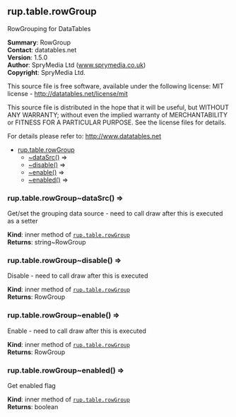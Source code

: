 <a name="module_rup.table.rowGroup"></a>

## rup.table.rowGroup
RowGrouping for DataTables

**Summary**: RowGroup  
**Contact**: datatables.net  
**Version**: 1.5.0  
**Author**: SpryMedia Ltd (www.sprymedia.co.uk)  
**Copyright**: SpryMedia Ltd.This source file is free software, available under the following license:  MIT license - http://datatables.net/license/mitThis source file is distributed in the hope that it will be useful, butWITHOUT ANY WARRANTY; without even the implied warranty of MERCHANTABILITYor FITNESS FOR A PARTICULAR PURPOSE. See the license files for details.For details please refer to: http://www.datatables.net  

* [rup.table.rowGroup](#module_rup.table.rowGroup)
    * [~dataSrc()](#module_rup.table.rowGroup..dataSrc) ⇒
    * [~disable()](#module_rup.table.rowGroup..disable) ⇒
    * [~enable()](#module_rup.table.rowGroup..enable) ⇒
    * [~enabled()](#module_rup.table.rowGroup..enabled) ⇒

<a name="module_rup.table.rowGroup..dataSrc"></a>

### rup.table.rowGroup~dataSrc() ⇒
Get/set the grouping data source - need to call draw after this isexecuted as a setter

**Kind**: inner method of [<code>rup.table.rowGroup</code>](#module_rup.table.rowGroup)  
**Returns**: string~RowGroup  
<a name="module_rup.table.rowGroup..disable"></a>

### rup.table.rowGroup~disable() ⇒
Disable - need to call draw after this is executed

**Kind**: inner method of [<code>rup.table.rowGroup</code>](#module_rup.table.rowGroup)  
**Returns**: RowGroup  
<a name="module_rup.table.rowGroup..enable"></a>

### rup.table.rowGroup~enable() ⇒
Enable - need to call draw after this is executed

**Kind**: inner method of [<code>rup.table.rowGroup</code>](#module_rup.table.rowGroup)  
**Returns**: RowGroup  
<a name="module_rup.table.rowGroup..enabled"></a>

### rup.table.rowGroup~enabled() ⇒
Get enabled flag

**Kind**: inner method of [<code>rup.table.rowGroup</code>](#module_rup.table.rowGroup)  
**Returns**: boolean  
